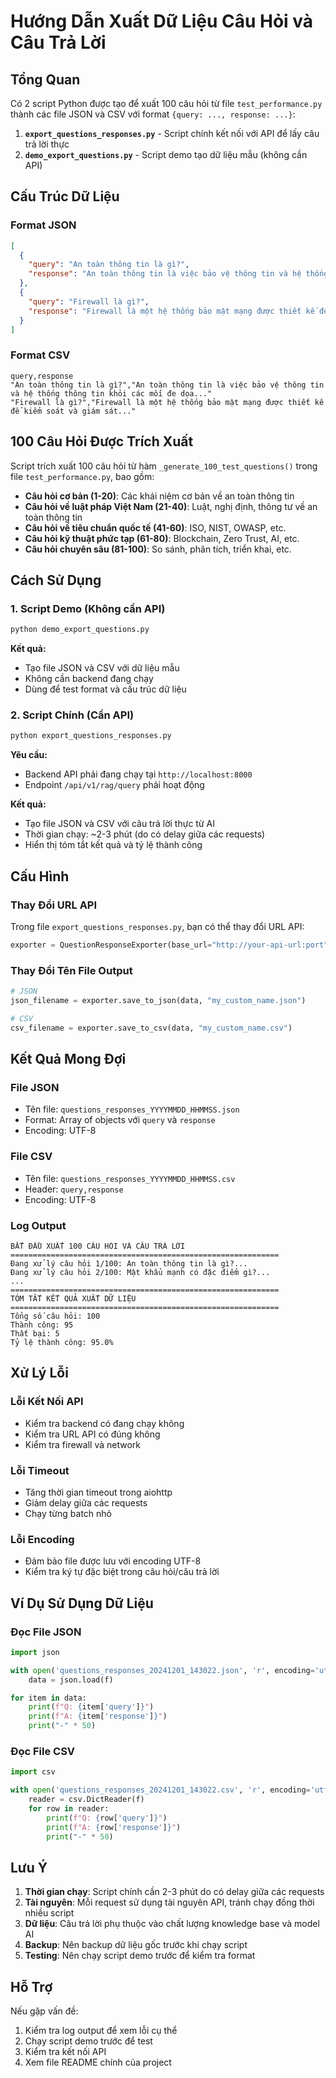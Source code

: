 # Hướng Dẫn Xuất Dữ Liệu Câu Hỏi và Câu Trả Lời

## Tổng Quan

Có 2 script Python được tạo để xuất 100 câu hỏi từ file `test_performance.py` thành các file JSON và CSV với format `{query: ..., response: ...}`:

1. **`export_questions_responses.py`** - Script chính kết nối với API để lấy câu trả lời thực
2. **`demo_export_questions.py`** - Script demo tạo dữ liệu mẫu (không cần API)

## Cấu Trúc Dữ Liệu

### Format JSON
```json
[
  {
    "query": "An toàn thông tin là gì?",
    "response": "An toàn thông tin là việc bảo vệ thông tin và hệ thống thông tin khỏi các mối đe dọa..."
  },
  {
    "query": "Firewall là gì?",
    "response": "Firewall là một hệ thống bảo mật mạng được thiết kế để kiểm soát và giám sát..."
  }
]
```

### Format CSV
```csv
query,response
"An toàn thông tin là gì?","An toàn thông tin là việc bảo vệ thông tin và hệ thống thông tin khỏi các mối đe dọa..."
"Firewall là gì?","Firewall là một hệ thống bảo mật mạng được thiết kế để kiểm soát và giám sát..."
```

## 100 Câu Hỏi Được Trích Xuất

Script trích xuất 100 câu hỏi từ hàm `_generate_100_test_questions()` trong file `test_performance.py`, bao gồm:

- **Câu hỏi cơ bản (1-20)**: Các khái niệm cơ bản về an toàn thông tin
- **Câu hỏi về luật pháp Việt Nam (21-40)**: Luật, nghị định, thông tư về an toàn thông tin
- **Câu hỏi về tiêu chuẩn quốc tế (41-60)**: ISO, NIST, OWASP, etc.
- **Câu hỏi kỹ thuật phức tạp (61-80)**: Blockchain, Zero Trust, AI, etc.
- **Câu hỏi chuyên sâu (81-100)**: So sánh, phân tích, triển khai, etc.

## Cách Sử Dụng

### 1. Script Demo (Không cần API)

```bash
python demo_export_questions.py
```

**Kết quả:**
- Tạo file JSON và CSV với dữ liệu mẫu
- Không cần backend đang chạy
- Dùng để test format và cấu trúc dữ liệu

### 2. Script Chính (Cần API)

```bash
python export_questions_responses.py
```

**Yêu cầu:**
- Backend API phải đang chạy tại `http://localhost:8000`
- Endpoint `/api/v1/rag/query` phải hoạt động

**Kết quả:**
- Tạo file JSON và CSV với câu trả lời thực từ AI
- Thời gian chạy: ~2-3 phút (do có delay giữa các requests)
- Hiển thị tóm tắt kết quả và tỷ lệ thành công

## Cấu Hình

### Thay Đổi URL API

Trong file `export_questions_responses.py`, bạn có thể thay đổi URL API:

```python
exporter = QuestionResponseExporter(base_url="http://your-api-url:port")
```

### Thay Đổi Tên File Output

```python
# JSON
json_filename = exporter.save_to_json(data, "my_custom_name.json")

# CSV  
csv_filename = exporter.save_to_csv(data, "my_custom_name.csv")
```

## Kết Quả Mong Đợi

### File JSON
- Tên file: `questions_responses_YYYYMMDD_HHMMSS.json`
- Format: Array of objects với `query` và `response`
- Encoding: UTF-8

### File CSV
- Tên file: `questions_responses_YYYYMMDD_HHMMSS.csv`
- Header: `query,response`
- Encoding: UTF-8

### Log Output
```
BẮT ĐẦU XUẤT 100 CÂU HỎI VÀ CÂU TRẢ LỜI
============================================================
Đang xử lý câu hỏi 1/100: An toàn thông tin là gì?...
Đang xử lý câu hỏi 2/100: Mật khẩu mạnh có đặc điểm gì?...
...
============================================================
TÓM TẮT KẾT QUẢ XUẤT DỮ LIỆU
============================================================
Tổng số câu hỏi: 100
Thành công: 95
Thất bại: 5
Tỷ lệ thành công: 95.0%
```

## Xử Lý Lỗi

### Lỗi Kết Nối API
- Kiểm tra backend có đang chạy không
- Kiểm tra URL API có đúng không
- Kiểm tra firewall và network

### Lỗi Timeout
- Tăng thời gian timeout trong aiohttp
- Giảm delay giữa các requests
- Chạy từng batch nhỏ

### Lỗi Encoding
- Đảm bảo file được lưu với encoding UTF-8
- Kiểm tra ký tự đặc biệt trong câu hỏi/câu trả lời

## Ví Dụ Sử Dụng Dữ Liệu

### Đọc File JSON
```python
import json

with open('questions_responses_20241201_143022.json', 'r', encoding='utf-8') as f:
    data = json.load(f)

for item in data:
    print(f"Q: {item['query']}")
    print(f"A: {item['response']}")
    print("-" * 50)
```

### Đọc File CSV
```python
import csv

with open('questions_responses_20241201_143022.csv', 'r', encoding='utf-8') as f:
    reader = csv.DictReader(f)
    for row in reader:
        print(f"Q: {row['query']}")
        print(f"A: {row['response']}")
        print("-" * 50)
```

## Lưu Ý

1. **Thời gian chạy**: Script chính cần 2-3 phút do có delay giữa các requests
2. **Tài nguyên**: Mỗi request sử dụng tài nguyên API, tránh chạy đồng thời nhiều script
3. **Dữ liệu**: Câu trả lời phụ thuộc vào chất lượng knowledge base và model AI
4. **Backup**: Nên backup dữ liệu gốc trước khi chạy script
5. **Testing**: Nên chạy script demo trước để kiểm tra format

## Hỗ Trợ

Nếu gặp vấn đề:
1. Kiểm tra log output để xem lỗi cụ thể
2. Chạy script demo trước để test
3. Kiểm tra kết nối API
4. Xem file README chính của project
